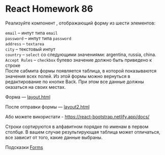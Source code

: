 # React Homework 86

Реализуйте компонент <MyForm>, отображающий форму из шести элементов:  
  
`email` – инпут типа `email`  
`password` – инпут типа `password`  
`address` – `textarea`  
`city` – текстовый инпут  
`country` – `select` со следующими значениями: argentina, russia, china.   
`Accept Rules` – `checkbox` булево значение должно быть приведено к строке  
После сабмита формы появляется таблица, в которой показываются значения всех полей. Из этой формы можно вернуться в редактирование по кнопке Back. При этом все данные должны оказаться на своих местах.  



Форма — [layout.html](https://github.com/junjun-it-courses/react-hw/blob/master/task-10/layout.html)

После отправки формы — [layout2.html](https://github.com/junjun-it-courses/react-hw/blob/master/task-10/layout2.html)

Або можете використати - https://react-bootstrap.netlify.app/docs/



Строки сортируются в алфавитном порядке по именам в первом столбце. В вашем случае результирующая таблица может отличаться, все зависит от того, какие данные выбраны.

Подсказки
[Forms](https://getbootstrap.com/docs/5.1/forms/overview/)